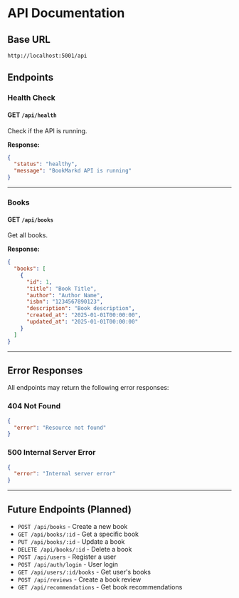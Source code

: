 # API Documentation

## Base URL

```
http://localhost:5001/api
```

## Endpoints

### Health Check

#### GET `/api/health`

Check if the API is running.

**Response:**

```json
{
  "status": "healthy",
  "message": "BookMarkd API is running"
}
```

---

### Books

#### GET `/api/books`

Get all books.

**Response:**

```json
{
  "books": [
    {
      "id": 1,
      "title": "Book Title",
      "author": "Author Name",
      "isbn": "1234567890123",
      "description": "Book description",
      "created_at": "2025-01-01T00:00:00",
      "updated_at": "2025-01-01T00:00:00"
    }
  ]
}
```

---

## Error Responses

All endpoints may return the following error responses:

### 404 Not Found

```json
{
  "error": "Resource not found"
}
```

### 500 Internal Server Error

```json
{
  "error": "Internal server error"
}
```

---

## Future Endpoints (Planned)

- `POST /api/books` - Create a new book
- `GET /api/books/:id` - Get a specific book
- `PUT /api/books/:id` - Update a book
- `DELETE /api/books/:id` - Delete a book
- `POST /api/users` - Register a user
- `POST /api/auth/login` - User login
- `GET /api/users/:id/books` - Get user's books
- `POST /api/reviews` - Create a book review
- `GET /api/recommendations` - Get book recommendations
